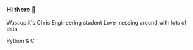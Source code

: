 ### Hi there 👋

Wassup it's Chris
Engineering student
Love messing around with lots of data

Python & C
